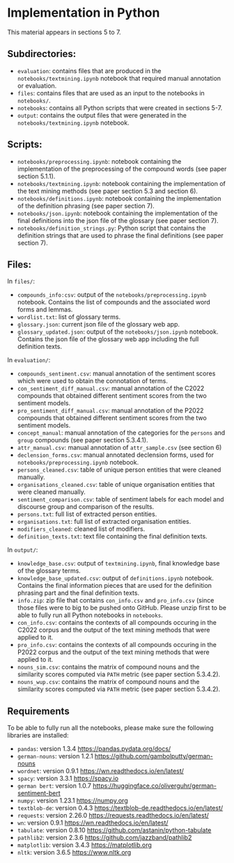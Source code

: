 # Implementation in Python

This material appears in sections 5 to 7.

## Subdirectories:
- `evaluation`: contains files that are produced in the `notebooks/textmining.ipynb` notebook that required manual annotation or evaluation.
- `files`: contains files that are used as an input to the notebooks in `notebooks/`.
- `notebooks`: contains all Python scripts that were created in sections 5-7.
- `output`: contains the output files that were generated in the `notebooks/textmining.ipynb` notebook.


## Scripts:
- `notebooks/preprocessing.ipynb`: notebook containing the implementation of the preprocessing of the compound words (see paper section 5.1.1).
- `notebooks/textmining.ipynb`: notebook containing the implementation of the text mining methods (see paper section 5.3 and section 6).
- `notebooks/definitions.ipynb`: notebook containing the implementation of the definition phrasing (see paper section 7).
- `notebooks/json.ipynb`: notebook containing the implementation of the final definitions into the json file of the glossary (see paper section 7).
- `notebooks/definition_strings.py`: Python script that contains the definition strings that are used to phrase the final definitions (see paper section 7).


## Files:

In `files/`:
- `compounds_info:csv`: output of the `notebooks/preprocessing.ipynb` notebook. Contains the list of compounds and the associated word forms and lemmas.
- `wordlist.txt`: list of glossary terms.
- `glossary.json`: current json file of the glossary web app.
- `glossary_updated.json`: output of the `notebooks/json.ipynb` notebook. Contains the json file of the glossary web app including the full definition texts.

In `evaluation/`:
- `compounds_sentiment.csv`: manual annotation of the sentiment scores which were used to obtain the connotation of terms.
- `con_sentiment_diff_manual.csv`: manual annotation of the C2022 compounds that obtained different sentiment scores from the two sentiment models.
- `pro_sentiment_diff_manual.csv`: manual annotation of the P2022 compounds that obtained different sentiment scores from the two sentiment models.
- `concept_manual`: manual annotation of the categories for the `persons` and `group` compounds (see paper section 5.3.4.1).
- `attr_manual.csv`: manual annotation of `attr_sample.csv` (see section 6)
- `declension_forms.csv`: manual annotated declension forms, used for `notebooks/preprocessing.ipynb` notebook. 
- `persons_cleaned.csv`: table of unique person entities that were cleaned manually.
- `organisations_cleaned.csv`: table of unique organisation entities that were cleaned manually.
- `sentiment_comparison.csv`: table of sentiment labels for each model and discourse group and comparison of the results.
- `persons.txt`: full list of extracted person entities.
- `organisations.txt`: full list of extracted organisation entities.
- `modifiers_cleaned`: cleaned list of modifiers.
- `definition_texts.txt`: text file containing the final definition texts.

In `output/`:
- `knowledge_base.csv`: output of `textmining.ipynb`, final knowledge base of the glossary terms.
- `knowledge_base_updated.csv`: output of `definitions.ipynb` notebook. Contains the final information pieces that are used for the definition phrasing part and the final definition texts. 
- `info.zip`: zip file that contains `con_info.csv` and `pro_info.csv` (since those files were to big to be pushed onto GitHub. Please unzip first to be able to fully run all Python notebooks in `notebooks`. 
- `con_info.csv`: contains the contexts of all compounds occuring in the C2022 corpus and the output of the text mining methods that were applied to it. 
- `pro_info.csv`: contains the contexts of all compounds occuring in the P2022 corpus and the output of the text mining methods that were applied to it. 
- `nouns_sim.csv`: contains the matrix of compound nouns and the similarity scores computed via `PATH` metric (see paper section 5.3.4.2).
- `nouns_wup.csv`: contains the matrix of compound nouns and the similarity scores computed via `PATH` metric (see paper section 5.3.4.2).


## Requirements
To be able to fully run all the notebooks, please make sure the following libraries are installed:
- `pandas`: version 1.3.4 https://pandas.pydata.org/docs/
- `german-nouns`: version 1.2.1 https://github.com/gambolputty/german-nouns
- `wordnet`: version 0.9.1 https://wn.readthedocs.io/en/latest/
- `spacy`: version 3.3.1 https://spacy.io
- `german bert`: version 1.0.7 https://huggingface.co/oliverguhr/german-sentiment-bert
- `numpy`: version 1.23.1 https://numpy.org
- `textblob-de`: version 0.4.3 https://textblob-de.readthedocs.io/en/latest/ 
- `requests`: version 2.26.0 https://requests.readthedocs.io/en/latest/
- `wn`: version 0.9.1 https://wn.readthedocs.io/en/latest/
- `tabulate`: version 0.8.10 https://github.com/astanin/python-tabulate
- `pathlib2`: version 2.3.6 https://github.com/jazzband/pathlib2
- `matplotlib`: version 3.4.3 https://matplotlib.org
- `nltk`: version 3.6.5 https://www.nltk.org
